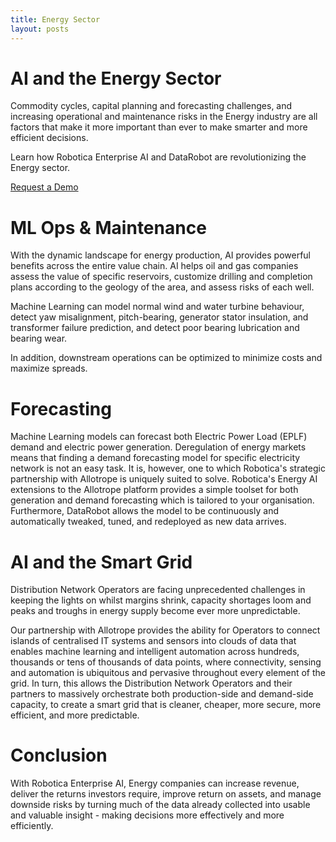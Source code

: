 ```yaml
---
title: Energy Sector
layout: posts
---
```


# AI and the Energy Sector

Commodity cycles, capital planning and forecasting challenges, and increasing operational and maintenance risks in the Energy industry are all factors that make it more important than ever to make smarter and more efficient decisions. 

Learn how Robotica Enterprise AI and DataRobot are revolutionizing the Energy sector.

[Request a Demo](mailto:info@robotica.ml?subject=Request+A+Demo)

# ML Ops & Maintenance

With the dynamic landscape for energy production, AI provides powerful benefits across the entire value chain. AI helps oil and gas companies assess the value of specific reservoirs, customize drilling and completion plans according to the geology of the area, and assess risks of each well.

Machine Learning can model normal wind and water turbine behaviour, detect yaw misalignment, pitch-bearing, generator stator insulation, and transformer failure prediction, and detect poor bearing lubrication and bearing wear.

In addition, downstream operations can be optimized to minimize costs and maximize spreads.

# Forecasting

Machine Learning models can forecast both Electric Power Load (EPLF) demand and electric power generation. Deregulation of energy markets means that finding a demand forecasting model for specific electricity network is not an easy task. It is, however, one to which Robotica's strategic partnership with Allotrope is uniquely suited to solve. Robotica's Energy AI extensions to the Allotrope platform provides a simple toolset for both generation and demand forecasting which is tailored to your organisation. Furthermore, DataRobot allows the model to be continuously and automatically tweaked, tuned, and redeployed as new data arrives.

# AI and the Smart Grid

Distribution Network Operators are facing unprecedented challenges in keeping the lights on whilst margins shrink, capacity shortages loom and peaks and troughs in energy supply become ever more unpredictable.

Our partnership with Allotrope provides the ability for Operators to connect islands of centralised IT systems and sensors into clouds of data that enables machine learning and intelligent automation across hundreds, thousands or tens of thousands of data points, where connectivity, sensing and automation is ubiquitous and pervasive throughout every element of the grid.  In turn, this allows the Distribution Network Operators and their partners to massively orchestrate both production-side and demand-side capacity, to create a smart grid that is cleaner, cheaper, more secure, more efficient, and more predictable.

# Conclusion

With Robotica Enterprise AI, Energy companies can increase revenue, deliver the returns investors require, improve return on assets, and manage downside risks by turning much of the data already collected into usable and valuable insight - making decisions more effectively and more efficiently.
